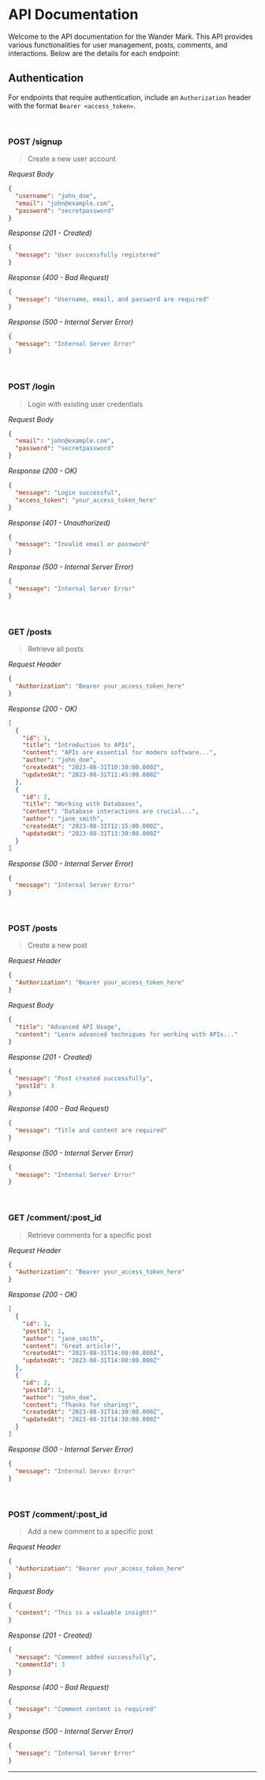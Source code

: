 # API Documentation

Welcome to the API documentation for the Wander Mark. This API provides various functionalities for user management, posts, comments, and interactions. Below are the details for each endpoint:

## Authentication

For endpoints that require authentication, include an `Authorization` header with the format `Bearer <access_token>`.

&nbsp;

### POST /signup

> Create a new user account

_Request Body_

```json
{
  "username": "john_doe",
  "email": "john@example.com",
  "password": "secretpassword"
}
```

_Response (201 - Created)_

```json
{
  "message": "User successfully registered"
}
```

_Response (400 - Bad Request)_

```json
{
  "message": "Username, email, and password are required"
}
```

_Response (500 - Internal Server Error)_

```json
{
  "message": "Internal Server Error"
}
```

&nbsp;

### POST /login

> Login with existing user credentials

_Request Body_

```json
{
  "email": "john@example.com",
  "password": "secretpassword"
}
```

_Response (200 - OK)_

```json
{
  "message": "Login successful",
  "access_token": "your_access_token_here"
}
```

_Response (401 - Unauthorized)_

```json
{
  "message": "Invalid email or password"
}
```

_Response (500 - Internal Server Error)_

```json
{
  "message": "Internal Server Error"
}
```

&nbsp;

### GET /posts

> Retrieve all posts

_Request Header_

```json
{
  "Authorization": "Bearer your_access_token_here"
}
```

_Response (200 - OK)_

```json
[
  {
    "id": 1,
    "title": "Introduction to APIs",
    "content": "APIs are essential for modern software...",
    "author": "john_doe",
    "createdAt": "2023-08-31T10:30:00.000Z",
    "updatedAt": "2023-08-31T11:45:00.000Z"
  },
  {
    "id": 2,
    "title": "Working with Databases",
    "content": "Database interactions are crucial...",
    "author": "jane_smith",
    "createdAt": "2023-08-31T12:15:00.000Z",
    "updatedAt": "2023-08-31T13:30:00.000Z"
  }
]
```

_Response (500 - Internal Server Error)_

```json
{
  "message": "Internal Server Error"
}
```

&nbsp;

### POST /posts

> Create a new post

_Request Header_

```json
{
  "Authorization": "Bearer your_access_token_here"
}
```

_Request Body_

```json
{
  "title": "Advanced API Usage",
  "content": "Learn advanced techniques for working with APIs..."
}
```

_Response (201 - Created)_

```json
{
  "message": "Post created successfully",
  "postId": 3
}
```

_Response (400 - Bad Request)_

```json
{
  "message": "Title and content are required"
}
```

_Response (500 - Internal Server Error)_

```json
{
  "message": "Internal Server Error"
}
```

&nbsp;

### GET /comment/:post_id

> Retrieve comments for a specific post

_Request Header_

```json
{
  "Authorization": "Bearer your_access_token_here"
}
```

_Response (200 - OK)_

```json
[
  {
    "id": 1,
    "postId": 1,
    "author": "jane_smith",
    "content": "Great article!",
    "createdAt": "2023-08-31T14:00:00.000Z",
    "updatedAt": "2023-08-31T14:00:00.000Z"
  },
  {
    "id": 2,
    "postId": 1,
    "author": "john_doe",
    "content": "Thanks for sharing!",
    "createdAt": "2023-08-31T14:30:00.000Z",
    "updatedAt": "2023-08-31T14:30:00.000Z"
  }
]
```

_Response (500 - Internal Server Error)_

```json
{
  "message": "Internal Server Error"
}
```

&nbsp;

### POST /comment/:post_id

> Add a new comment to a specific post

_Request Header_

```json
{
  "Authorization": "Bearer your_access_token_here"
}
```

_Request Body_

```json
{
  "content": "This is a valuable insight!"
}
```

_Response (201 - Created)_

```json
{
  "message": "Comment added successfully",
  "commentId": 3
}
```

_Response (400 - Bad Request)_

```json
{
  "message": "Comment content is required"
}
```

_Response (500 - Internal Server Error)_

```json
{
  "message": "Internal Server Error"
}
```

---
